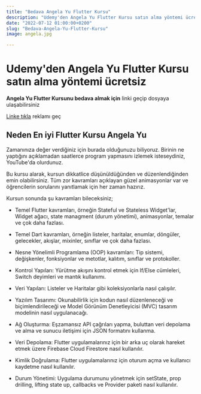 ```yaml
---
title: "Bedava Angela Yu Flutter Kursu"
description: "Udemy'den Angela Yu Flutter Kursu satın alma yöntemi ücretsiz"
date: "2022-07-12 01:00:00+0200"
slug: "Bedava-Angela-Yu-Flutter-Kursu"
image: angela.jpg

---
```



# Udemy'den Angela Yu Flutter Kursu satın alma yöntemi ücretsiz

**Angela Yu Flutter Kursunu bedava almak için** linki geçip dosyaya ulaşabilirsiniz

[Linke tıkla](http://bc.vc/BfQrnGk) reklamı geç

## Neden En iyi Flutter Kursu Angela Yu

Zamanınıza değer verdiğiniz için burada olduğunuzu biliyoruz. Birinin ne yaptığını açıklamadan saatlerce program yapmasını izlemek isteseydiniz, YouTube'da olurdunuz. 

Bu kursu alarak, kursun dikkatlice düşünüldüğünden ve düzenlendiğinden emin olabilirsiniz. Tüm zor kavramları açıklayan güzel animasyonlar var ve öğrencilerin sorularını yanıtlamak için her zaman hazırız.

Kursun sonunda şu kavramları bileceksiniz;


+ Temel Flutter kavramları, örneğin Stateful ve Stateless Widget'lar, Widget ağacı, state managment (durum yönetimi), animasyonlar, temalar ve çok daha fazlası.

+ Temel Dart kavramları, örneğin listeler, haritalar, enumlar, döngüler, gelecekler, akışlar, mixinler, sınıflar ve çok daha fazlası.

+ Nesne Yönelimli Programlama (OOP) kavramları: Tip sistemi, değişkenler, fonksiyonlar ve metotlar, kalıtım, sınıflar ve protokoller.

+ Kontrol Yapıları: Yürütme akışını kontrol etmek için If/Else cümleleri, Switch deyimleri ve mantık kullanımı.

+ Veri Yapıları: Listeler ve Haritalar gibi koleksiyonlarla nasıl çalışılır.

+ Yazılım Tasarımı: Okunabilirlik için kodun nasıl düzenleneceği ve biçimlendirileceği ve Model Görünüm Denetleyicisi (MVC) tasarım modelinin nasıl uygulanacağı.

+ Ağ Oluşturma: Eşzamansız API çağrıları yapma, buluttan veri depolama ve alma ve sunucu iletişimi için JSON formatını kullanma.

+ Veri Depolama: Flutter uygulamalarınız için bir arka uç olarak hareket etmek üzere Firebase Cloud Firestore nasıl kullanılır.

+ Kimlik Doğrulama: Flutter uygulamalarınız için oturum açma ve kullanıcı kaydetme nasıl kullanılır.

+ Durum Yönetimi: Uygulama durumunu yönetmek için setState, prop drilling, lifting state up, callbacks ve Provider paketi nasıl kullanılır.

